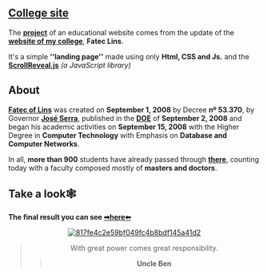 ## [College site](https://bumboobee.github.io/Full-Spider-Verse/)

The **[project]()** of an educational website comes from the update of the **[website of my college]()**, **Fatec Lins**.

It's a simple **''landing page''** made using only **Html, CSS and Js.** and the **[ScrollReveal.js]()** *(a JavaScript library)*

## About

**[Fatec of Lins]()** was created on **September 1, 2008** by Decree **nº 53.370**, by Governor **[José Serra]()**, published in the **[DOE]()** of **September 2, 2008**
and began his academic activities on **September 15, 2008** with the Higher Degree in **Computer Technology**
with Emphasis on **Database and Computer Networks**.

In all, **more than 900** students have already passed through **[there]()**, counting today with a faculty composed mostly of **masters and doctors**.

## Take a look🕸

 **The final result you can see [➡here⬅](https://bumboobee.github.io/Full-Spider-Verse/)**
 
<div align="center">

 [![817fe4c2e59bf049fc4b8bdf145a41d2](https://c.tenor.com/mB814cspqZoAAAAC/spider-man-no-way-home-no-way-home.gif)](https://bumboobee.github.io/Full-Spider-Verse/)

 > With great power comes great responsibility.
 >> **Uncle Ben**
<div \> 
